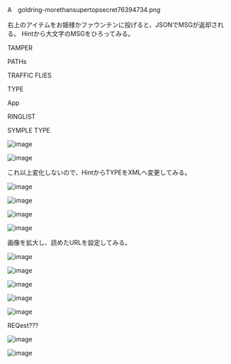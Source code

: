 A　goldring-morethansupertopsecret76394734.png

右上のアイテムをお姫様かファウンテンに投げると、JSONでMSGが返却される。
Hintから大文字のMSGをひろってみる。

TAMPER

PATHs

TRAFFIC FLIES

TYPE

App

RINGLIST

SYMPLE TYPE

![image](https://user-images.githubusercontent.com/6504854/210622057-426356d4-b9fc-4b10-8eff-c9c896f42e93.png)

![image](https://user-images.githubusercontent.com/6504854/210622415-45345c94-55e9-4f1a-8c0d-951e17621d56.png)

これ以上変化しないので、HintからTYPEをXMLへ変更してみる。

![image](https://user-images.githubusercontent.com/6504854/210623793-50a98a43-97d2-4bfe-9f53-08b7cb5f61a5.png)

![image](https://user-images.githubusercontent.com/6504854/210624131-9f20bfc1-d257-4bb1-ab64-be335f25d2b2.png)

![image](https://user-images.githubusercontent.com/6504854/210628655-d3bfc3b7-1fac-4ebc-b535-e939f092c3d7.png)

![image](https://user-images.githubusercontent.com/6504854/210629025-f960509a-329e-4f6f-86b5-e615a242a48e.png)

画像を拡大し、読めたURLを設定してみる。

![image](https://user-images.githubusercontent.com/6504854/210629709-f60516d7-3252-461c-b940-8a15bd4b7c37.png)

![image](https://user-images.githubusercontent.com/6504854/210629839-786eff82-33ad-420c-9011-b9c329425839.png)

![image](https://user-images.githubusercontent.com/6504854/210630154-97c9433d-6fdb-4cd9-870b-b1d58b1f4fa2.png)

![image](https://user-images.githubusercontent.com/6504854/210630339-131c2450-3dc5-4b4f-b450-a79d2b4a98ba.png)

![image](https://user-images.githubusercontent.com/6504854/210635528-3351d93f-91de-4515-aace-5f64d10dd1e2.png)

REQest???

![image](https://user-images.githubusercontent.com/6504854/210635769-f9a67e0a-5d01-4fd9-ae81-87db378a5f5f.png)

![image](https://user-images.githubusercontent.com/6504854/210635877-6ee8a1d3-3609-4c3d-86e9-1b20a5a5f04d.png)

